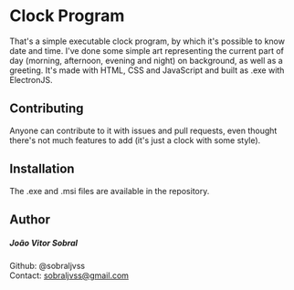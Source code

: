 # Clock Program

That's a simple executable clock program, by which it's possible to know date and time. I've done some simple art representing the current part of day (morning, afternoon, evening and night) on background, as well as a greeting. It's made with HTML, CSS and JavaScript and built as <italic>.exe</italic> with ElectronJS.

## Contributing

Anyone can contribute to it with issues and pull requests, even thought there's not much features to add (it's just a clock with some style).

## Installation

The <italic>.exe</italic> and <italic>.msi</italic> files are available in the repository.

## Author

##### João Vitor Sobral

Github: @sobraljvss <br>
Contact: sobraljvss@gmail.com
